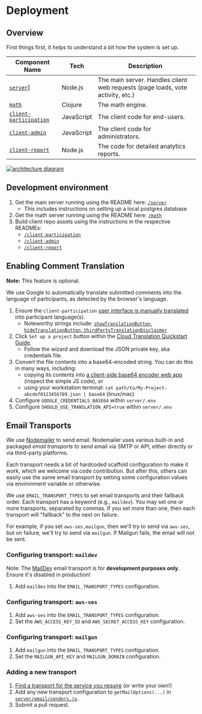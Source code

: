 # Deployment

## Overview

First things first, it helps to understand a bit how the system is set up.

| Component Name                                  | Tech       | Description |
|-------------------------------------------------|------------|-------------|
| [`server`](/server)]                            | Node.js    | The main server. Handles client web requests (page loads, vote activity, etc.) |
| [`math`](/math)                                 | Clojure    | The math engine.  |
| [`client-participation`](/client-participation) | JavaScript | The client code for end-users. |
| [`client-admin`](/client-admin/)                | JavaScript | The client code for administrators. |
| [`client-report`](/client-report/)              | Node.js    | The code for detailed analytics reports. |

[![architecture diagram][arch-image]][arch-edit]

[arch-image]: /architecture.png
[arch-edit]: https://www.draw.io/#R7Vpdb5swFP01ecyEDQTy2rRrHjapUzqt3ZsHLngjGDkmkP36mWBCwCRjKHxUWh8qfP19ju%2Fx9W1n%2BmqbPjIU%2BZ%2Bpi4MZ1Nx0pt%2FPIFzqlvidGQ65wVhoucFjxM1NoDRsyG8sjUWzmLh4V2nIKQ04iapGh4YhdnjFhhijSbXZGw2qs0bIw4ph46BAtX4jLvdzq21qpX2NiecXMwNN1vxAzi%2BP0TiU882g%2Fnb8yau3qBhLtt%2F5yKXJmUl%2FmOkrRinPv7bpCgcZtAVseb%2BPF2pP62Y45G06zJcbO%2FkSWwisdTd1Vsnz5nl%2BWhw%2FFIBgV%2BAji5Rxn3o0RMFDab07bhpnw2qiVLb5RGkkjEAYf2LOD5JsFHMqTD7fBrIWp4S%2FZN0%2FmLL0KgfLvu%2FT88KhKIScHc46ZcXXYrysUHY7lop%2BKkwSuR2NmYOvYFOcRsQ8zK%2B0M%2FN2GW5nE0gSHjHdYrEe0YDhAHGyr547JI%2Bvd2pXUig%2BJIv%2FwKgcd4%2BCWM4UeiRMFZqrJCY%2B4XgToSMgiXD0KmEXQdxjxnF6dduydmHIoyZ1AkBbGpLS7UBxHv0zlysE5eZQQQWqNxLg%2BQ4zsa3RAbNgDTDNUAGDxpCAgUUHtXBiAacrcelJOkAn6dB6kw69pXTASUmHrviDExCx9zlytyScnEMsG%2FzBHtQdrP%2Fu0ModjHfpDsYldxAQcOKQSKyBju8WtjY1t7An6hZTCzDNd%2BkWOhyf3o5UdTkWA9Br3Jpf2fWJErHmMgLXzWpACeyaBORbkt1qx%2BS0ju4nx1QEdSKhtvI2AaO%2FTRYKVhHdcY%2Fh3ehomXaLhwkAg1455viaJLUFnCvLSWf%2BduVU4rBS1G5%2B5VgtNWkx1pVz97J%2Feln5ceqC72vt6xKtn%2B6Kh8nk2LX6pLeGfb98m2NGFJaidcfk6dg6Z2htdG7YjJWa3bM1W83hllCBYd4gSq6q4QJtSlXB3pBSk3sTwGlRvzp1ODZOatLH1LQJIgVHR0rNB5hGw2NocKRALawf3%2FfUQF8HUL3Eh0bKqIf5QyLVGNhM4CndIYE46xSfNALQz0vXVog2agzmAdEtXrqXt9WUOmQ4EiRd8YTWoY1y7BsIuHxf19S1x5yhKJZ%2F487xLf%2BPQH%2F4Aw%3D%3D

## Development environment

1. Get the main server running using the README here: [`/server`](/server/)
   * This includes instructions on setting up a local postgres database
1. Get the math server running using the README here: [`/math`](/math/)
1. Build client repo assets using the instructions in the respective READMEs:
   * [`/client-participation`](/client-participation/)
   * [`/client-admin`](/client-admin/)
   * [`/client-report`](/client-report/)

## Enabling Comment Translation

**Note:** This feature is optional.

We use Google to automatically translate submitted comments into the language of
participants, as detected by the browser's language.

1. Ensure the `client-participation` [user interface is manually translated][translate-ui] into participant language(s).
    - Noteworthy strings include: [`showTranslationButton`, `hideTranslationButton`, `thirdPartyTranslationDisclaimer`][translate-strings]
1. Click `Set up a project` button within the [Cloud Translation Quickstart Guide][gtranslate-quickstart].
    - Follow the wizard and download the JSON private key, aka credentials file.
1. Convert the file contents into a base64-encoded string. You can do this in many ways, including:
    - copying its contents into [a client-side base64 encoder web app][base64-encoder] (inspect the simple JS code), or
    - using your workstation terminal: `cat path/to/My-Project-abcdef0123456789.json | base64` (linux/mac)
1. Configure `GOOGLE_CREDENTIALS_BASE64` within `server/.env`
1. Configure `SHOULD_USE_TRANSLATION_API=true` within `server/.env`

[translate-ui]: #translating-the-user-interface
[translate-strings]: /client-participation/js/strings/en_us.js#L96-L98
[gtranslate-quickstart]: https://cloud.google.com/translate/docs/basic/setup-basic
[base64-encoder]: https://codepen.io/bsngr/pen/awuDh

## Email Transports

We use [Nodemailer](https://nodemailer.com/about/) to send email. Nodemailer
uses various built-in and packaged _email transports_ to send email via SMTP or
API, either directly or via third-party platforms.

Each transport needs a bit of hardcoded scaffold configuration to make it work,
which we welcome via code contribution. But after this, others can easily use
the same email transport by setting some configuration values via environment
variable or otherwise.

We use `EMAIL_TRANSPORT_TYPES` to set email transports and their fallback
order. Each transport has a keyword (e.g., `maildev`). You may set one or more
transports, separated by commas. If you set more than one, then each transport
will "fallback" to the next on failure.

For example, if you set `aws-ses,mailgun`, then we'll try to send via
`aws-ses`, but on failure, we'll try to send via `mailgun`. If Mailgun fails,
the email will not be sent.

### Configuring transport: `maildev`

Note: The [MailDev](https://github.com/maildev/maildev) email transport is
for **development purposes only**. Ensure it's disabled in production!

1. Add `maildev` into the `EMAIL_TRANSPORT_TYPES` configuration.

### Configuring transport: `aws-ses`

1. Add `aws-ses` into the `EMAIL_TRANSPORT_TYPES` configuration.
1. Set the `AWS_ACCESS_KEY_ID` and `AWS_SECRET_ACCESS_KEY` configuration.

### Configuring transport: `mailgun`

1. Add `mailgun` into the `EMAIL_TRANSPORT_TYPES` configuration.
1. Set the `MAILGUN_API_KEY` and `MAILGUN_DOMAIN` configuration.

### Adding a new transport

1. [Find a transport for the service you require][transports] (or write your own!)
1. Add any new transport configuration to `getMailOptions(...)` in
   [`server/email/senders.js`][mail-senders].
1. Submit a pull request.

[transports]: https://github.com/search?q=nodemailer+transport
[mail-senders]: /server/email/senders.js
